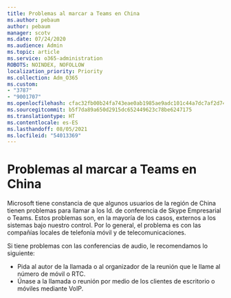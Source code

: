 ```yaml
---
title: Problemas al marcar a Teams en China
ms.author: pebaum
author: pebaum
manager: scotv
ms.date: 07/24/2020
ms.audience: Admin
ms.topic: article
ms.service: o365-administration
ROBOTS: NOINDEX, NOFOLLOW
localization_priority: Priority
ms.collection: Adm_O365
ms.custom:
- "3787"
- "9001707"
ms.openlocfilehash: cfac32fb00b24fa743eae0ab1985ae9adc101c44a7dc7af2d7435c95913ce0a2
ms.sourcegitcommit: b5f7da89a650d2915dc652449623c78be6247175
ms.translationtype: HT
ms.contentlocale: es-ES
ms.lasthandoff: 08/05/2021
ms.locfileid: "54013369"
---
```

# <a name="issues-dialing-into-teams-in-china"></a>Problemas al marcar a Teams en China

Microsoft tiene constancia de que algunos usuarios de la región de China tienen problemas para llamar a los Id. de conferencia de Skype Empresarial o Teams. Estos problemas son, en la mayoría de los casos, externos a los sistemas bajo nuestro control. Por lo general, el problema es con las compañías locales de telefonía móvil y de telecomunicaciones.

Si tiene problemas con las conferencias de audio, le recomendamos lo siguiente:

-   Pida al autor de la llamada o al organizador de la reunión que le llame al número de móvil o RTC.
-   Únase a la llamada o reunión por medio de los clientes de escritorio o móviles mediante VoIP.
